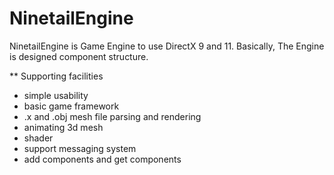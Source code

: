 # NinetailEngine
NinetailEngine is Game Engine to use DirectX 9 and 11.
Basically, The Engine is designed component structure.

** Supporting facilities

- simple usability
- basic game framework
- .x and .obj mesh file parsing and rendering
- animating 3d mesh
- shader
- support messaging system
- add components and get components
